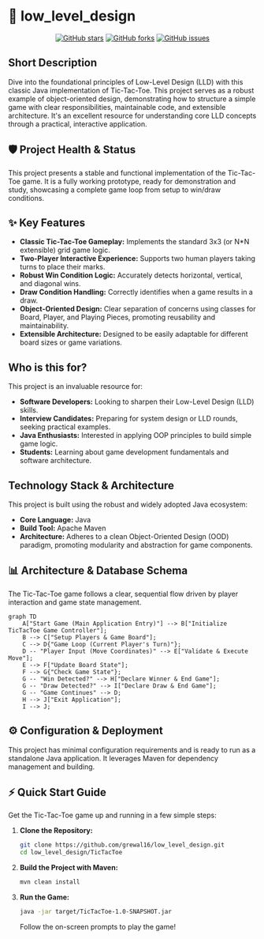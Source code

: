 # 🚀 low_level_design

<p align="center">
    <a href="https://github.com/grewal16/low_level_design/stargazers"><img src="https://img.shields.io/github/stars/grewal16/low_level_design?style=for-the-badge" alt="GitHub stars"></a>
    <a href="https://github.com/grewal16/low_level_design/network/members"><img src="https://img.shields.io/github/forks/grewal16/low_level_design?style=for-the-badge" alt="GitHub forks"></a>
    <a href="https://github.com/grewal16/low_level_design/issues"><img src="https://img.shields.io/github/issues/grewal16/low_level_design?style=for-the-badge" alt="GitHub issues"></a>
</p>

## Short Description
Dive into the foundational principles of Low-Level Design (LLD) with this classic Java implementation of Tic-Tac-Toe. This project serves as a robust example of object-oriented design, demonstrating how to structure a simple game with clear responsibilities, maintainable code, and extensible architecture. It's an excellent resource for understanding core LLD concepts through a practical, interactive application.

## 🛡️ Project Health & Status
This project presents a stable and functional implementation of the Tic-Tac-Toe game. It is a fully working prototype, ready for demonstration and study, showcasing a complete game loop from setup to win/draw conditions.

## ✨ Key Features
*   **Classic Tic-Tac-Toe Gameplay:** Implements the standard 3x3 (or N*N extensible) grid game logic.
*   **Two-Player Interactive Experience:** Supports two human players taking turns to place their marks.
*   **Robust Win Condition Logic:** Accurately detects horizontal, vertical, and diagonal wins.
*   **Draw Condition Handling:** Correctly identifies when a game results in a draw.
*   **Object-Oriented Design:** Clear separation of concerns using classes for Board, Player, and Playing Pieces, promoting reusability and maintainability.
*   **Extensible Architecture:** Designed to be easily adaptable for different board sizes or game variations.

## Who is this for?
This project is an invaluable resource for:
*   **Software Developers:** Looking to sharpen their Low-Level Design (LLD) skills.
*   **Interview Candidates:** Preparing for system design or LLD rounds, seeking practical examples.
*   **Java Enthusiasts:** Interested in applying OOP principles to build simple game logic.
*   **Students:** Learning about game development fundamentals and software architecture.

## Technology Stack & Architecture
This project is built using the robust and widely adopted Java ecosystem:
*   **Core Language:** Java
*   **Build Tool:** Apache Maven
*   **Architecture:** Adheres to a clean Object-Oriented Design (OOD) paradigm, promoting modularity and abstraction for game components.

## 📊 Architecture & Database Schema
The Tic-Tac-Toe game follows a clear, sequential flow driven by player interaction and game state management.

```mermaid
graph TD
    A["Start Game (Main Application Entry)"] --> B["Initialize TicTacToe Game Controller"];
    B --> C["Setup Players & Game Board"];
    C --> D{"Game Loop (Current Player's Turn)"};
    D -- "Player Input (Move Coordinates)" --> E["Validate & Execute Move"];
    E --> F["Update Board State"];
    F --> G{"Check Game State"};
    G -- "Win Detected?" --> H["Declare Winner & End Game"];
    G -- "Draw Detected?" --> I["Declare Draw & End Game"];
    G -- "Game Continues" --> D;
    H --> J["Exit Application"];
    I --> J;
```

## ⚙️ Configuration & Deployment
This project has minimal configuration requirements and is ready to run as a standalone Java application. It leverages Maven for dependency management and building.

## ⚡ Quick Start Guide
Get the Tic-Tac-Toe game up and running in a few simple steps:

1.  **Clone the Repository:**
    ```bash
    git clone https://github.com/grewal16/low_level_design.git
    cd low_level_design/TicTacToe
    ```
2.  **Build the Project with Maven:**
    ```bash
    mvn clean install
    ```
3.  **Run the Game:**
    ```bash
    java -jar target/TicTacToe-1.0-SNAPSHOT.jar
    ```
    Follow the on-screen prompts to play the game!